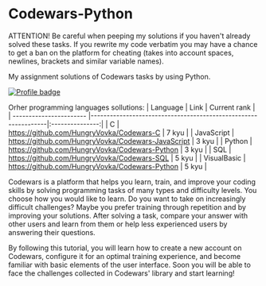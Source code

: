 # Codewars-Python
ATTENTION! Be careful when peeping my solutions if you haven't already solved these tasks. If you rewrite my code verbatim you may have a chance to get a ban on the platform for cheating (takes into account spaces, newlines, brackets and similar variable names).

My assignment solutions of Codewars tasks by using Python.

[![Profile badge](https://www.codewars.com/users/HungryVovka/badges/large)](https://www.codewars.com/users/HungryVovka)

Orher programming languages sollutions:
| Language                | Link                                                           |  Current rank   |
| ----------------------- |----------------------------------------------------------------|:---------------:|
| С                       | https://github.com/HungryVovka/Codewars-C                      | 7 kyu           |
| JavaScript              | https://github.com/HungryVovka/Codewars-JavaScript             | 3 kyu           |
| Python                  | https://github.com/HungryVovka/Codewars-Python                 | 3 kyu           |
| SQL                     | https://github.com/HungryVovka/Codewars-SQL                    | 5 kyu           |
| VisualBasic             | https://github.com/HungryVovka/Codewars-Python                 | 5 kyu           |

Codewars is a platform that helps you learn, train, and improve your coding skills by solving programming tasks of many types and difficulty levels. You choose how you would like to learn. Do you want to take on increasingly difficult challenges? Maybe you prefer training through repetition and by improving your solutions. After solving a task, compare your answer with other users and learn from them or help less experienced users by answering their questions.

By following this tutorial, you will learn how to create a new account on Codewars, configure it for an optimal training experience, and become familiar with basic elements of the user interface. Soon you will be able to face the challenges collected in Codewars' library and start learning!
